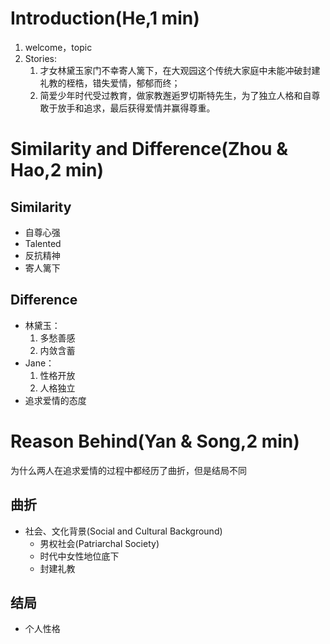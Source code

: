 # Introduction(He,1 min)
1. welcome，topic
2. Stories:
    1. 才女林黛玉家门不幸寄人篱下，在大观园这个传统大家庭中未能冲破封建礼教的桎梏，错失爱情，郁郁而终；
    2. 简爱少年时代受过教育，做家教邂逅罗切斯特先生，为了独立人格和自尊敢于放手和追求，最后获得爱情并赢得尊重。

# Similarity and Difference(Zhou & Hao,2 min)

## Similarity
- 自尊心强
- Talented
- 反抗精神
- 寄人篱下

## Difference
- 林黛玉：
    1. 多愁善感
    2. 内敛含蓄
- Jane：
    1. 性格开放
    2. 人格独立
- 追求爱情的态度

# Reason Behind(Yan & Song,2 min)
为什么两人在追求爱情的过程中都经历了曲折，但是结局不同

## 曲折
- 社会、文化背景(Social and Cultural Background)
    - 男权社会(Patriarchal Society)
    - 时代中女性地位底下
    - 封建礼教

## 结局
- 个人性格